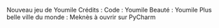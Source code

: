 Nouveau jeu de Youmile
Crédits :
Code : Youmile
Beauté : Youmile
Plus belle ville du monde : Meknès
à ouvrir sur PyCharm
